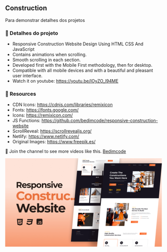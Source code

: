 ## Construction

Para demonstrar detalhes dos projetos

### 🔗 Detalhes do projeto

- Responsive Construction Website Design Using HTML CSS And JavaScript
- Contains animations when scrolling.
- Smooth scrolling in each section.
- Developed first with the Mobile First methodology, then for desktop.
- Compatible with all mobile devices and with a beautiful and pleasant user interface.
- Watch it on youtube: https://youtu.be/IOyZO_l94ME 

### 🔗 Resources

- CDN Icons: https://cdnjs.com/libraries/remixicon
- Fonts: https://fonts.google.com/
- Icons: https://remixicon.com/
- JS Functions: https://github.com/bedimcode/responsive-construction-website
- ScrollReveal: https://scrollrevealjs.org/
- Netlify: https://www.netlify.com/
- Original Images: https://www.freepik.es/

💙 Join the channel to see more videos like this. [Bedimcode](https://www.youtube.com/@Bedimcode)

![preview img](/preview.png)


